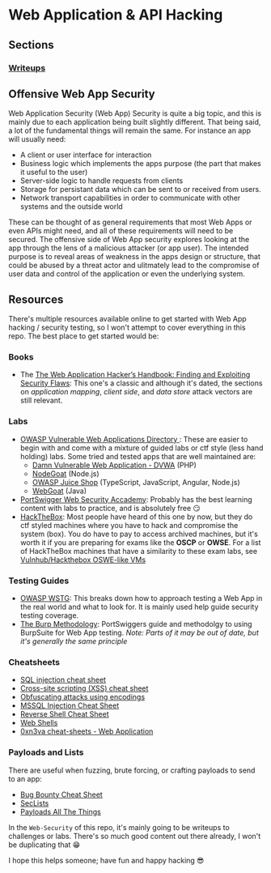 # Web Application & API Hacking

## Sections
### [Writeups](./Writeups/README.md)

## Offensive Web App Security

Web Application Security (Web App) Security is quite a big topic, and this is mainly due to each application being built slightly different. That being said, a lot of the fundamental things will remain the same. For instance an app will usually need: 

* A client or user interface for interaction
* Business logic which implements the apps purpose (the part that makes it useful to the user)
* Server-side logic to handle requests from clients
* Storage for persistant data which can be sent to or received from users.
* Network transport capabilities in order to communicate with other systems and the outside world 

These can be thought of as general requirements that most Web Apps or even APIs might need, and all of these requirements will need to be secured. The offensive side of Web App security explores looking at the app through the lens of a malicious attacker (or app user). The intended purpose is to reveal areas of weakness in the apps design or structure, that could be abused by a threat actor and ulitmately lead to the compromise of user data and control of the application or even the underlying system. 

## Resources

There's multiple resources available online to get started with Web App hacking / security testing, so I won't attempt to cover everything in this repo. The best place to get started would be:

### Books
- The [The Web Application Hacker’s Handbook: Finding and Exploiting Security Flaws](https://www.amazon.com/Web-Application-Hackers-Handbook-Exploiting/dp/1118026470/): This one's a classic and although it's dated, the sections on *application mapping*, *client side*, and *data store* attack vectors are still relevant.

### Labs
- [OWASP Vulnerable Web Applications Directory
](https://owasp.org/www-project-vulnerable-web-applications-directory/): These are easier to begin with and come with a mixture of guided labs or ctf style (less hand holding) labs. Some tried and tested apps that are well maintained are: 
    - [Damn Vulnerable Web Application - DVWA](https://github.com/digininja/DVWA) (PHP)
    - [NodeGoat](https://www.owasp.org/index.php/OWASP_Node_js_Goat_Project) (Node.js)
    - [OWASP Juice Shop](https://owasp-juice.shop/) (TypeScript, JavaScript, Angular, Node.js)
    - [WebGoat](https://owasp.org/www-project-webgoat/) (Java)
- [PortSwigger Web Security Accademy](https://portswigger.net/web-security): Probably has the best learning content with labs to practice, and is absolutely free :smirk:
- [HackTheBox](https://www.hackthebox.com/hacker): Most people have heard of this one by now, but they do ctf styled machines where you have to hack and compromise the system (box). You do have to pay to access archived machines, but it's worth it if you are preparing for exams like the **OSCP** or **OWSE**. For a list of HackTheBox machines that have a similarity to these exam labs, see [Vulnhub/Hackthebox OSWE-like VMs](https://docs.google.com/spreadsheets/d/1dwSMIAPIam0PuRBkCiDI88pU3yzrqqHkDtBngUHNCw8/edit#gid=665299979)

### Testing Guides
- [OWASP WSTG](https://owasp.org/www-project-web-security-testing-guide/latest/): This breaks down how to approach testing a Web App in the real world and what to look for. It is mainly used help guide security testing coverage.
- [The Burp Methodology](https://portswigger.net/support/the-burp-methodology): PortSwiggers guide and methodolgy to using BurpSuite for Web App testing. *Note: Parts of it may be out of date, but it's generally the same principle*

### Cheatsheets
- [SQL injection cheat sheet](https://portswigger.net/web-security/sql-injection/cheat-sheet)
- [Cross-site scripting (XSS) cheat sheet](https://portswigger.net/web-security/cross-site-scripting/cheat-sheet#vuejs-reflected)
- [Obfuscating attacks using encodings
](https://portswigger.net/web-security/essential-skills/obfuscating-attacks-using-encodings#obfuscation-via-url-encoding)
- [MSSQL Injection Cheat Sheet](https://pentestmonkey.net/cheat-sheet/sql-injection/mssql-sql-injection-cheat-sheet)
- [Reverse Shell Cheat Sheet](https://pentestmonkey.net/cheat-sheet/shells/reverse-shell-cheat-sheet)
- [Web Shells](https://pentestmonkey.net/category/tools/web-shells)
- [0xn3va cheat-sheets - Web Application](https://0xn3va.gitbook.io/cheat-sheets/web-application/abusing-http-hop-by-hop-request-headers)

### Payloads and Lists
There are useful when fuzzing, brute forcing, or crafting payloads to send to an app:
- [Bug Bounty Cheat Sheet](https://github.com/EdOverflow/bugbounty-cheatsheet)
- [SecLists](https://github.com/danielmiessler/SecLists)
- [Payloads All The Things](https://github.com/swisskyrepo/PayloadsAllTheThings)

In the `Web-Security` of this repo, it's mainly going to be writeups to challenges or labs. There's so much good content out there already, I won't be duplicating that :grin:

I hope this helps someone; have fun and happy hacking :sunglasses:
